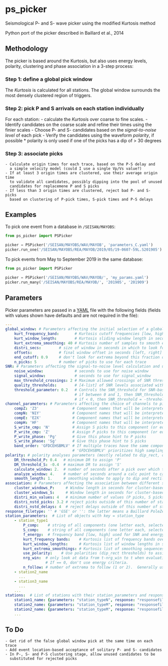 # ps_picker

Seismological P- and S- wave picker using the modified Kurtosis method

Python port of the picker described in Baillard et al., 2014 

## Methodology
The picker is based around the Kurtosis, but also uses energy levels, polarity,
clustering and phase association in a 3-step process:

### Step 1: define a global pick window

The *Kurtosis* is calculated for all stations.  The global window
surrounds the most densely clustered region of triggers.

### Step 2: pick P and S arrivals on each station individually

For each station:
    - calculate the *Kurtosi*s over coarse to fine scales.
    - Identify candidates on the coarse scale and refine their times using
      the finier scales
    - Choose P- and S- candidates based on the *signal-to-noise level* of
      each pick
    - Verify the candidates using the waveform *polarity*, if possible
       * polarity is only used if one of the picks has a dip of > 30 degrees

### Step 3: associate picks
    - Calculate origin times for each trace, based on the P-S delay and
      a simple velocity model (could I use a single Vp/Vs value?)
    - If at least 3 origin times are clustered, use their average origin time
      to validate all candidates, possibly dipping into the pool of unused
      candidates for replacemene P and S picks
    - If less than 3 origin times are clustered, reject bad P- and S- picks
      based on clustering of P-pick times, S-pick times and P-S delays

## Examples

To pick one event from a database in `/SEISAN/MAYOBS`:
```python
from ps_picker import PSPicker

picker = PSPicker('/SEISAN/MAYOBS/WAV/MAYOB', 'parameters_C.yaml')
picker.run_one('/SEISAN/MAYOBS/REA/MAYOB/2019/05/19-0607-59L.S201905')
```
To pick events from May to September 2019 in the same database:
```python
from ps_picker import PSPicker

picker = PSPicker('/SEISAN/MAYOBS/WAV/MAYOB/', 'my_params.yaml')
picker.run_many('/SEISAN/MAYOBS/REA/MAYOB/', '201905', '201909')
```
## Parameters
Picker parameters are passed in a
[YAML](https://tools.ietf.org/id/draft-pbryan-zyp-json-ref-03.html) file with
the following fields (fields with values shown have defaults and are not
required in the file):
```yaml
---
global_window: # Parameters affecting the initial selection of a global pick window across all stations using the distribution of kurtosis extrema)
    kurt_frequency_band:       # Kurtosis cutoff frequencies [low, high] for kurtosis calculation
    kurt_window_length:        # Kurtosis sliding window length in seconds for kurtosis calculation
    kurt_extrema_smoothing: 40 # Kurtosis number of samples to smooth extrema by when looking for pick
    distri_secs:        # size of window in seconds in which to look for the maximum # of picks
    offsets:            # final window offset in seconds [left, right] from peak distribution
    end_cutoff: 0.9     # don't look for extrema beyond this fraction of the overall time
    n_picks: 5          # number of picks to use for each trace
SNR: # Parameters affecting the signal-to-noise level calculation and use
    noise_window:              # seconds to use for noise window
    signal_window:             # seconds to use for signal_window
    max_threshold_crossings: 2 # Maximum allowed crossings of SNR threshold within global window
    quality_thresholds:        # [4-list] of SNR levels associated with quality levels '3', '2', '1' and '0'
    threshold_parameter: 0.2   # Controls the SNR_threshold for SNR-based quality evaluation
                               # if between 0 and 1, then SNR_threshold = max(SNR)*threshold_parameter
                               # if < 0, then SNR_threshold = -threshold_parameter
channel_parameters: # Parameters affecting the choice of channels to pick on and save to
    compZ: 'Z3'               # Component names that will be interpreted as 'Z'
    compN: 'N1Y'              # Component names that will be interpreted as 'N'
    compE: 'E2X'              # Component names that will be interpreted as 'E'
    compH: 'HF'               # Component names that will be interpreted as 'H'
    S_write_cmp: 'N'          # Assign S picks to this component (or equivalent as defined above)
    P_write_cmp: 'Z'          # Assign P picks to this component (or equivalent as defined above)
    P_write_phase: 'Pg'       # Give this phase hint to P picks
    S_write_phase: 'Sg'       # Give this phase hint to S picks
    band_order: 'GFDCEHSBMLV' # If multiple traces have the same component, chose the one with the earliest listed band code
                              # 'GFDCEHSBMLV' prioritizes high sampling rates over low, and short period over broadband
polarity: # polarity analyses parameters (mostly related to dip_rect, or DR, see Baillard et al 2014)
    DR_threshold_P: 0.4   # minimum DR to assign 'P'
    DR_threshold_S: -0.4  # maximum DR to assign 'S'
    calculate_window: 2.  # number of seconds after a pick over which to calculate dip_rect
    analyze_window: 4.    # number of seconds around a calc point to calculate polarity
    smooth_length: 1.     # smoothing window to apply to dip and rectilinearity when calculating DR
association: # Parameters affecting the association between different stations
    cluster_windows_P:     # Window length in seconds for cluster-based rejection of P arrivals
    cluster_windows_S:     # Window length in seconds for cluster-based rejection of S arrivals
    distri_min_values: 4   # minimum number of values (P picks, S picks, or PS-times) needed for distribution-based rejection
    distri_nstd_picks: 3.2 # reject picks outside of this number of standard deviations
    distri_nstd_delays: 4  # reject delays outside of this number of standard deviations
response_filetype: '' # 'GSE' or '': the latter means a Baillard PoleZeros-type format
station_parameters:  # List of objects with key = station_type
    - station_type1
        P_comp:    # string of all components (one letter each, selected from 'ZNEH') used for P-picks
        S_comp:    # string of all components (one letter each, selected from 'ZNEH') used for S-picks
        f_energy:  # frequency band [low, high] used for SNR and energy calculations
        kurt_frequency bands:    # Kurtosis list of frequency bands over which to run Kurtosis, e.g.[[3, 15], [8, 30]]
        kurt_window_lengths:     # Kurtosis list of window lengths in seconds, e.g. [0.3, 0.5, 1, 2, 4, 8]
        kurt_extrema_smoothings: # Kurtosis list of smoothing sequences in samples, e.g. [2, 4, 6, 8, 10, 20, 30, 40, 50]
        use_polarity:    # Use polarities (dip_rect thresholds) to assign P and S picks
        nrg_win:  # only look at data from t-nrg_win to t when evaluating energy, where t is the time of the peak waveform energy.
                  # If == 0, don't use energy criteria.
        n_follow: # number of extrema to follow (1 or 2).  Generally use 2 (S and P) unless data are problematic
    - station2_name
      ...
    - station3_name
      ...
    ...
stations:  # List of stations with their station_parameters and responsefiles
    station1_name: {parameters: "station_typeN", response: "responsefilename"}
    station2_name: {parameters: "station_typeM", response: "responsefilename"}
    station2_name: {parameters: "station_typeM", response: "responsefilename"}
    ...    
```

## To Do

    - Get rid of the false global window pick at the same time on each trace
    - Add event location-based acceptance of solitary P- and S- candidates
    - In P-, S- and P-S clustering stage, allow unused candidates to be
      substituted for rejected picks